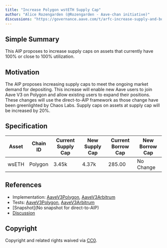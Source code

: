 ```yaml
---
title: "Increase Polygon wstETH Supply Cap"
author: "Alice Rozengarden (@Rozengarden - Aave-chan initiative)"
discussions: "https://governance.aave.com/t/arfc-increase-supply-and-borrow-caps-at-100-utilization-december-2023/15754"
---
```


## Simple Summary

This AIP proposes to increase supply caps on assets that currently have 100% or close to 100% utilization.

## Motivation

The AIP proposes increasing supply caps to meet the ongoing market demand for depositing. This increase will enable new Aave users to join Aave V3 on Polygon and allow existing users to expand their positions. These changes will use the direct-to-AIP framework as those change have been greenlighted by Chaos Labs. Supply caps on assets at supply cap will be increased by 20%.

## Specification

| Asset | Chain ID | Current Supply Cap | New Supply Cap | Current Borrow Cap | New Borrow Cap |
| ----- | -------- | ------------------ | -------------- | ------------------ | -------------- |
| wsETH | Polygon  | 3.45k              | 4.37k          | 285.00             | No Change      |

## References

- Implementation: [AaveV3Polygon](https://github.com/bgd-labs/aave-proposals-v3/blob/16a53b13f4a509f3385edfbbb97bc75cc7413c1d/src/20231205_Multi_IncreaseSupplyAndBorrowCapsAt100UtilizationDecember2023/AaveV3Polygon_IncreaseSupplyAndBorrowCapsAt100UtilizationDecember2023_20231205.sol), [AaveV3Arbitrum](https://github.com/bgd-labs/aave-proposals-v3/blob/16a53b13f4a509f3385edfbbb97bc75cc7413c1d/src/20231205_Multi_IncreaseSupplyAndBorrowCapsAt100UtilizationDecember2023/AaveV3Arbitrum_IncreaseSupplyAndBorrowCapsAt100UtilizationDecember2023_20231205.sol)
- Tests: [AaveV3Polygon](https://github.com/bgd-labs/aave-proposals-v3/blob/16a53b13f4a509f3385edfbbb97bc75cc7413c1d/src/20231205_Multi_IncreaseSupplyAndBorrowCapsAt100UtilizationDecember2023/AaveV3Polygon_IncreaseSupplyAndBorrowCapsAt100UtilizationDecember2023_20231205.t.sol), [AaveV3Arbitrum](https://github.com/bgd-labs/aave-proposals-v3/blob/16a53b13f4a509f3385edfbbb97bc75cc7413c1d/src/20231205_Multi_IncreaseSupplyAndBorrowCapsAt100UtilizationDecember2023/AaveV3Arbitrum_IncreaseSupplyAndBorrowCapsAt100UtilizationDecember2023_20231205.t.sol)
- [Snapshot](No snapshot for direct-to-AIP)
- [Discussion](https://governance.aave.com/t/arfc-increase-supply-and-borrow-caps-at-100-utilization-december-2023/15754)

## Copyright

Copyright and related rights waived via [CC0](https://creativecommons.org/publicdomain/zero/1.0/).
